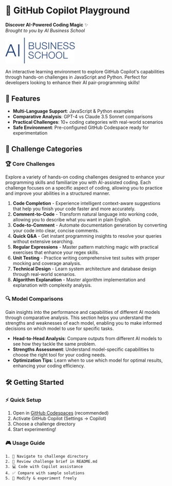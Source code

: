 # 🚀 GitHub Copilot Playground

**Discover AI-Powered Coding Magic** ✨  
_Brought to you by AI Business School_

![Logo](assets/logo.png)

An interactive learning environment to explore GitHub Copilot's capabilities through hands-on challenges in JavaScript and Python. Perfect for developers looking to enhance their AI pair-programming skills!

## 🌟 Features

- **Multi-Language Support**: JavaScript & Python examples
- **Comparative Analysis**: GPT-4 vs Claude 3.5 Sonnet comparisons
- **Practical Challenges**: 10+ coding categories with real-world scenarios
- **Safe Environment**: Pre-configured GitHub Codespace ready for experimentation

## 🧩 Challenge Categories

### 🏆 Core Challenges

Explore a variety of hands-on coding challenges designed to enhance your programming skills and familiarize you with AI-assisted coding. Each challenge focuses on a specific aspect of coding, allowing you to practice and improve your abilities in a structured manner.

1. **Code Completion** - Experience intelligent context-aware suggestions that help you finish your code faster and more accurately.
2. **Comment-to-Code** - Transform natural language into working code, allowing you to describe what you want in plain English.
3. **Code-to-Comment** - Automate documentation generation by converting your code into clear, concise comments.
4. **Quick Q&A** - Get instant programming insights to resolve your queries without extensive searching.
5. **Regular Expressions** - Master pattern matching magic with practical exercises that enhance your regex skills.
6. **Unit Testing** - Practice writing comprehensive test suites with proper mocking and coverage analysis.
7. **Technical Design** - Learn system architecture and database design through real-world scenarios.
8. **Algorithm Explanation** - Master algorithm implementation and explanation with complexity analysis.

### 🔍 Model Comparisons

Gain insights into the performance and capabilities of different AI models through comparative analysis. This section helps you understand the strengths and weaknesses of each model, enabling you to make informed decisions on which model to use for specific tasks.

- **Head-to-Head Analysis**: Compare outputs from different AI models to see how they tackle the same problem.
- **Strengths Assessment**: Understand model-specific capabilities to choose the right tool for your coding needs.
- **Optimization Tips**: Learn when to use which model for optimal results, enhancing your coding efficiency.

## 🛠️ Getting Started

### ⚡ Quick Setup

1. Open in [GitHub Codespaces](https://github.com/codespaces) (recommended)
2. Activate GitHub Copilot (Settings → Copilot)
3. Choose a challenge directory
4. Start experimenting!

### 🎮 Usage Guide

```text
1. 📂 Navigate to challenge directory
2. 📖 Review challenge brief in README.md
3. 💻 Code with Copilot assistance
4. ✅ Compare with sample solutions
5. 🔄 Modify & experiment freely
```
